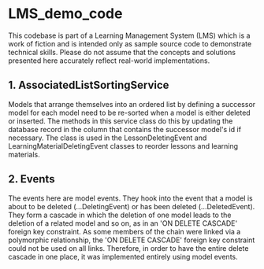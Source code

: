 # LMS_demo_code
This codebase is part of a Learning Management System (LMS) which is a work of fiction and is intended only as sample source code to demonstrate technical skills. Please do not assume that the concepts and solutions presented here accurately reflect real-world implementations.

## 1. AssociatedListSortingService
Models that arrange themselves into an ordered list by defining a successor model for each model need to be re-sorted when a model is either deleted or inserted. The methods in this service class do this by updating the database record in the column that contains the successor model's id if necessary. The class is used in the LessonDeletingEvent and LearningMaterialDeletingEvent classes to reorder lessons and learning materials.

## 2. Events
The events here are model events. They hook into the event that a model is about to be deleted (...DeletingEvent) or has been deleted (...DeletedEvent). They form a cascade in which the deletion of one model leads to the deletion of a related model and so on, as in an 'ON DELETE CASCADE' foreign key constraint. As some members of the chain were linked via a polymorphic relationship, the 'ON DELETE CASCADE' foreign key constraint could not be used on all links. Therefore, in order to have the entire delete cascade in one place, it was implemented entirely using model events.
